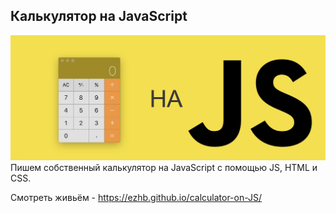 <h2>Калькулятор на JavaScript</h2>
<img src="./calc.jpg" alt="Пишем свой калькулятор на JavaScript"><br>
Пишем собственный калькулятор на JavaScript с помощью JS, HTML и CSS.<br>

Смотреть живьём - https://ezhb.github.io/calculator-on-JS/